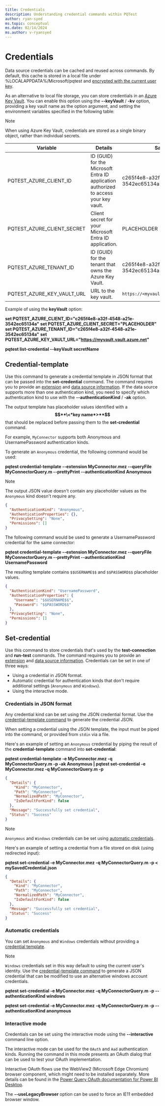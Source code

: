 ```yaml
---
title: Credentials
description: Understanding credential commands within PQTest
author: ryan-syed
ms.topic: conceptual
ms.date: 02/14/2024
ms.author: v-ryansyed
---
```


# Credentials

Data source credentials can be cached and reused across commands. By default, this cache is stored in a local file under
%LOCALAPPDATA%/Microsoft/pqtest and [encrypted with the current user key](/dotnet/standard/security/how-to-use-data-protection).

As an alternative to local file storage, you can store credentials in an [Azure Key Vault](/azure/key-vault/). You can enable this option using the **--keyVault** / **-kv** option, providing a key vault name as the option argument, and setting the environment variables specified in the following table:

> [!NOTE]
> When using Azure Key Vault, credentials are stored as a single binary object, rather than individual secrets.

| Variable                   | Details                                                                               | Sample                               |
| -------------------------- | ------------------------------------------------------------------------------------- | ------------------------------------ |
| PQTEST_AZURE_CLIENT_ID     | ID (GUID) for the Microsoft Entra ID application authorized to access your key vault. | c265f4e8-a32f-4548-a21e-3542ec65134a |
| PQTEST_AZURE_CLIENT_SECRET | Client secret for your Microsoft Entra ID application.                                | PLACEHOLDER                          |
| PQTEST_AZURE_TENANT_ID     | ID (GUID) for the tenant that owns the Azure Key Vault.                               | c265f4e8-a32f-4548-a21e-3542ec65134a |
| PQTEST_AZURE_KEY_VAULT_URL | URL to the key vault.                                                                 | `https://<myvault>.vault.azure.net`  |

Example of using the **keyVault** option:

**set PQTEST_AZURE_CLIENT_ID="c265f4e8-a32f-4548-a21e-3542ec65134a"**
**set PQTEST_AZURE_CLIENT_SECRET="PLACEHOLDER"**
**set PQTEST_AZURE_TENANT_ID="c265f4e8-a32f-4548-a21e-3542ec65134a"**
**set PQTEST_AZURE_KEY_VAULT_URL="https://myvault.vault.azure.net"**

**pqtest list-credential --keyVault secretName**

## Credential-template

Use this command to generate a credential template in JSON format that can be passed into the **set-credential** command. The command requires you to provide an [extension](pqtest-general-usage.md#extension) and [data source information](pqtest-general-usage.md#data-source). If the data
source supports more than one authentication kind, you need to specify which authentication kind to use with the **--authenticationKind** / **-ak** option.

The output template has placeholder values identified with a **$$**\<*key name*>**$$** that should be replaced before passing them to the **set-credential** command.

For example, `MyConnector` supports both Anonymous and UsernamePassword authentication kinds.

To generate an `Anonymous` credential, the following command would be used:

**pqtest credential-template --extension MyConnector.mez --queryFile MyConnectorQuery.m --prettyPrint --authenticationKind Anonymous**

> [!NOTE]
>The output JSON value doesn't contain any placeholder values as the `Anonymous` kind doesn't require any.

```json
{
  "AuthenticationKind": "Anonymous",
  "AuthenticationProperties": {},
  "PrivacySetting": "None",
  "Permissions": []
}
```

The following command would be used to generate a UsernamePassword credential for the same connector:

**pqtest credential-template --extension MyConnector.mez --queryFile MyConnectorQuery.m --prettyPrint --authenticationKind UsernamePassword**

The resulting template contains `$$USERNAME$$` and `$$PASSWORD$$` placeholder values.

```json
{
  "AuthenticationKind": "UsernamePassword",
  "AuthenticationProperties": {
    "Username": "$$USERNAME$$",
    "Password": "$$PASSWORD$$"
  },
  "PrivacySetting": "None",
  "Permissions": []
}
```

## Set-credential

Use this command to store credentials that's used by the **test-connection** and **run-test** commands. The command requires you to provide an [extension](pqtest-general-usage.md#extension) and [data source information](pqtest-general-usage.md#data-source). Credentials can be set in one of three ways:

* Using a credential in JSON format.
* Automatic credential for authentication kinds that don't require additional settings (`Anonymous` and `Windows`).
* Using the interactive mode.

### Credentials in JSON format

Any credential kind can be set using the JSON credential format. Use the [credential-template command](#credential-template) to generate the credential JSON.

When setting a credential using the JSON template, the input must be piped into the command, or provided from `stdin` via a file.

Here's an example of setting an `Anonymous` credential by piping the result of the **credential-template** command into **set-credential**:

**pqtest credential-template -e MyConnector.mez -q MyConnectorQuery.m -p -ak Anonymous | pqtest set-credential -e MyConnector.mez -q MyConnectorQuery.m -p**

```json
{
  "Details": {
    "Kind": "MyConnector",
    "Path": "MyConnector",
    "NormalizedPath": "MyConnector",
    "IsDefaultForKind": false
  },
  "Message": "Successfully set credential",
  "Status": "Success"
}
```

> [!NOTE]
>`Anonymous` and `Windows` credentials can be set using [automatic credentials](#automatic-credentials).

Here's an example of setting a credential from a file stored on disk (using redirected input):

**pqtest set-credential -e MyConnector.mez -q MyConnectorQuery.m -p < mySavedCredential.json**

```json
{
  "Details": {
    "Kind": "MyConnector",
    "Path": "MyConnector",
    "NormalizedPath": "MyConnector",
    "IsDefaultForKind": false
  },
  "Message": "Successfully set credential",
  "Status": "Success"
}
```

### Automatic credentials

You can set `Anonymous` and `Windows` credentials without providing a [credential template](#credential-template).

> [!NOTE]
>`Windows` credentials set in this way default to using the current user's identity. Use the [credential-template command](#credential-template) to generate a JSON credential that can be modified to use an alternative windows account credentials.

**pqtest set-credential -e MyConnector.mez -q MyConnectorQuery.m -p --authenticationKind windows**

**pqtest set-credential -e MyConnector.mez -q MyConnectorQuery.m -p --authenticationKind anonymous**

### Interactive mode

Credentials can be set using the interactive mode using the **--interactive** command line option.

The interactive mode can be used for the `OAuth` and `Aad` authentication kinds. Running the command in this mode presents an
OAuth dialog that can be used to test your OAuth implementation.

Interactive OAuth flows use the WebView2 (Microsoft Edge Chromium) browser component, which might need to be installed separately.
More details can be found in the [Power Query OAuth documentation for Power BI Desktop](/power-query/oauth-edge-chromium).

The **--useLegacyBrowser** option can be used to force an IE11 embedded browser window.

